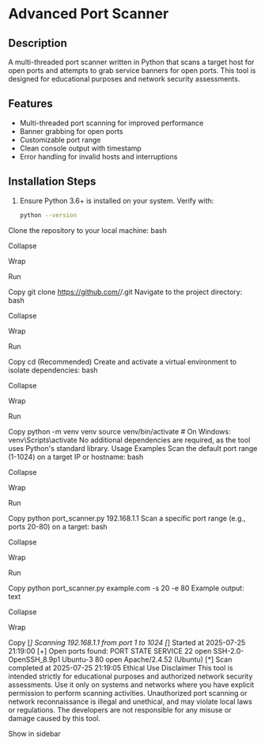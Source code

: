 # Advanced Port Scanner

## Description
A multi-threaded port scanner written in Python that scans a target host for open ports and attempts to grab service banners for open ports. This tool is designed for educational purposes and network security assessments.

## Features
- Multi-threaded port scanning for improved performance
- Banner grabbing for open ports
- Customizable port range
- Clean console output with timestamp
- Error handling for invalid hosts and interruptions

## Installation Steps
1. Ensure Python 3.6+ is installed on your system. Verify with:
   ```bash
   python --version
Clone the repository to your local machine:
bash

Collapse

Wrap

Run

Copy
git clone https://github.com/<your-username>/<repository-name>.git
Navigate to the project directory:
bash

Collapse

Wrap

Run

Copy
cd <repository-name>
(Recommended) Create and activate a virtual environment to isolate dependencies:
bash

Collapse

Wrap

Run

Copy
python -m venv venv
source venv/bin/activate  # On Windows: venv\Scripts\activate
No additional dependencies are required, as the tool uses Python's standard library.
Usage Examples
Scan the default port range (1-1024) on a target IP or hostname:
bash

Collapse

Wrap

Run

Copy
python port_scanner.py 192.168.1.1
Scan a specific port range (e.g., ports 20-80) on a target:
bash

Collapse

Wrap

Run

Copy
python port_scanner.py example.com -s 20 -e 80
Example output:
text

Collapse

Wrap

Copy
[*] Scanning 192.168.1.1 from port 1 to 1024
[*] Started at 2025-07-25 21:19:00
[+] Open ports found:
PORT    STATE    SERVICE
22      open     SSH-2.0-OpenSSH_8.9p1 Ubuntu-3
80      open     Apache/2.4.52 (Ubuntu)
[*] Scan completed at 2025-07-25 21:19:05
Ethical Use Disclaimer
This tool is intended strictly for educational purposes and authorized network security assessments. Use it only on systems and networks where you have explicit permission to perform scanning activities. Unauthorized port scanning or network reconnaissance is illegal and unethical, and may violate local laws or regulations. The developers are not responsible for any misuse or damage caused by this tool.

Show in sidebar
